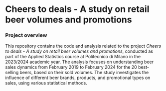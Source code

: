 # **Cheers to deals - A study on retail beer volumes and promotions**

### Project overview
This repository contains the code and analysis related to the project *Cheers to deals - A study on retail beer volumes and promotions*, conducted as part of the Applied Statistics course at Politecnico di Milano in the 2023/2024 academic year. The analysis focuses on understanding beer sales dynamics from February 2019 to February 2024 for the 20 best-selling beers, based on their sold volumes. The study investigates the influence of different beer brands, products, and promotional types on sales, using various statistical methods.
